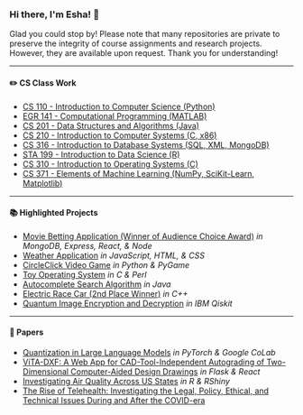 ### Hi there, I'm Esha! 👋 

Glad you could stop by! Please note that many repositories are private to preserve the integrity of course assignments and research projects. However, they are available upon request. Thank you for understanding!

---
#### :pencil2: CS Class Work
- [CS 110 - Introduction to Computer Science (Python)](https://github.com/EKcellent/CS110)
- [EGR 141 - Computational Programming (MATLAB)](https://github.com/EKcellent/EGR141)
- [CS 201 - Data Structures and Algorithms (Java)](https://github.com/EKcellent/CS201)
- [CS 210 - Introduction to Computer Systems (C, x86)](https://github.com/EKcellent/CS210)
- [CS 316 - Introduction to Database Systems (SQL, XML, MongoDB)](https://github.com/EKcellent/CS316)
- [STA 199 - Introduction to Data Science (R)](https://github.com/EKcellent/STA199L)
- [CS 310 - Introduction to Operating Systems (C)](https://github.com/EKcellent/CS310)
- [CS 371 - Elements of Machine Learning (NumPy, SciKit-Learn, Matplotlib)](https://github.com/EKcellent/CS371)

---

#### :books: Highlighted Projects
- [Movie Betting Application (Winner of Audience Choice Award)](https://github.com/EKcellent/Movie-Better) *in MongoDB, Express, React, & Node*
- [Weather Application](https://github.com/EKcellent/Weather-App) *in JavaScript, HTML, & CSS*
- [CircleClick Video Game](https://github.com/EKcellent/CS110/blob/main/Project%202/Final%20Project_Prompt%205.py) *in Python & PyGame*
- [Toy Operating System](https://github.com/EKcellent/CS310) *in C & Perl*
- [Autocomplete Search Algorithm](https://github.com/EKcellent/CS201/tree/main/Project%205%20Autocomplete) *in Java*
- [Electric Race Car (2nd Place Winner)](https://github.com/EKcellent/Electric-Race-Car) *in C++*
- [Quantum Image Encryption and Decryption](https://github.com/EKcellent/Quantum-Class) *in IBM Qiskit*

---
#### 📰 Papers
- [Quantization in Large Language Models](https://github.com/EKcellent/Papers/blob/main/Quantization%20and%20The%20New%20Bitnet.pdf) *in PyTorch & Google CoLab*
- [ViTA-DXF: A Web App for CAD-Tool-Independent Autograding of Two-Dimensional Computer-Aided Design Drawings](https://github.com/EKcellent/CAD-Autograder) *in Flask & React*
- [Investigating Air Quality Across US States](https://github.com/EKcellent/STA199L/tree/main/Project) *in R & RShiny*
- [The Rise of Telehealth: Investigating the Legal, Policy, Ethical, and Technical Issues During and After the COVID-era](https://github.com/EKcellent/Papers/blob/main/The%20Rise%20of%20Telehealth_%20Examining%20the%20Impact%20on%20the%20Healthcare%20Industry%20During%20and%20After%20the%20COVID-era.pdf) 


